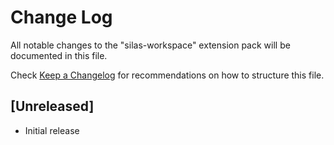 # Change Log

All notable changes to the "silas-workspace" extension pack will be documented in this file.

Check [Keep a Changelog](http://keepachangelog.com/) for recommendations on how to structure this file.

## [Unreleased]

- Initial release
